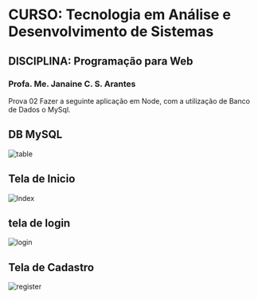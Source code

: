# CURSO: Tecnologia em Análise e Desenvolvimento de Sistemas
## DISCIPLINA: Programação para Web
### Profa. Me. Janaine C. S. Arantes
Prova 02
Fazer a seguinte aplicação em Node, com a utilização de Banco de Dados o MySql.

## DB MySQL
![table](https://i.ibb.co/qNfNK1Y/Captura-de-tela-2021-11-17-183139.png) 

## Tela de Inicio
![Index](https://i.ibb.co/Lr2jsQY/image.png)

## tela de login
![login](https://i.ibb.co/p252XFz/image.png)

## Tela de Cadastro
![register](https://i.ibb.co/9tF52hj/image.png)

